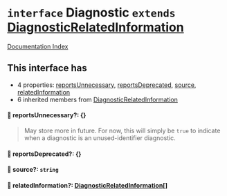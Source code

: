 # `interface` Diagnostic `extends` [DiagnosticRelatedInformation](../interface.DiagnosticRelatedInformation/README.md)

[Documentation Index](../README.md)

## This interface has

- 4 properties:
[reportsUnnecessary](#-reportsunnecessary-),
[reportsDeprecated](#-reportsdeprecated-),
[source](#-source-string),
[relatedInformation](#-relatedinformation-diagnosticrelatedinformation)
- 6 inherited members from [DiagnosticRelatedInformation](../interface.DiagnosticRelatedInformation/README.md)


#### 📄 reportsUnnecessary?: \{}

> May store more in future. For now, this will simply be `true` to indicate when a diagnostic is an unused-identifier diagnostic.



#### 📄 reportsDeprecated?: \{}



#### 📄 source?: `string`



#### 📄 relatedInformation?: [DiagnosticRelatedInformation](../interface.DiagnosticRelatedInformation/README.md)\[]



